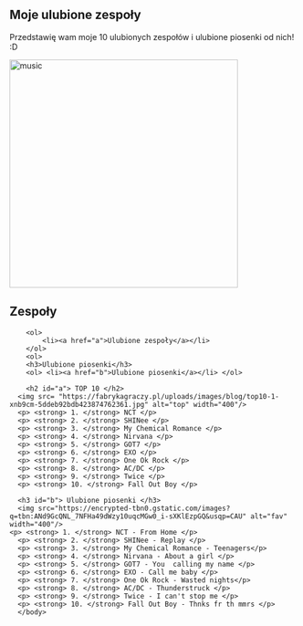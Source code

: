 <!DOCTYPE html>
<html> 
  <head>
    <meta charset="ut-8">
    <title> Project: Favourite bands </title>
  </head>
  <body>
    <h2> Moje ulubione zespoły </h2>
    <p> Przedstawię wam moje 10 ulubionych zespołów i ulubione piosenki od nich! :D </p>
  <img src="https://thegreatsouthernbrainfart.com/wp-content/uploads/music-2.jpg" alt="music" width="400"/>
    <h2>Zespoły</h2>
        
        <ol>
            <li><a href="a">Ulubione zespoły</a></li>
        </ol>
        <ol>
        <h3>Ulubione piosenki</h3>
        <ol> <li><a href="b">Ulubione piosenki</a></li> </ol>
    
        <h2 id="a"> TOP 10 </h2>
      <img src= "https://fabrykagraczy.pl/uploads/images/blog/top10-1-xnb9cm-5ddeb92bdb423874762361.jpg" alt="top" width="400"/>
      <p> <strong> 1. </strong> NCT </p> 
      <p> <strong> 2. </strong> SHINee </p>
      <p> <strong> 3. </strong> My Chemical Romance </p>
      <p> <strong> 4. </strong> Nirvana </p>
      <p> <strong> 5. </strong> GOT7 </p>
      <p> <strong> 6. </strong> EXO </p>
      <p> <strong> 7. </strong> One Ok Rock </p>
      <p> <strong> 8. </strong> AC/DC </p>
      <p> <strong> 9. </strong> Twice </p>
      <p> <strong> 10. </strong> Fall Out Boy </p>
      
      <h3 id="b"> Ulubione piosenki </h3>
      <img src="https://encrypted-tbn0.gstatic.com/images?q=tbn:ANd9GcQNL_7NFHa49dWzy10uqcMGw0_i-sXKlEzpGQ&usqp=CAU" alt="fav" width="400"/>
    <p> <strong> 1. </strong> NCT - From Home </p> 
      <p> <strong> 2. </strong> SHINee - Replay </p>
      <p> <strong> 3. </strong> My Chemical Romance - Teenagers</p>
      <p> <strong> 4. </strong> Nirvana - About a girl </p>
      <p> <strong> 5. </strong> GOT7 - You  calling my name </p>
      <p> <strong> 6. </strong> EXO - Call me baby </p>
      <p> <strong> 7. </strong> One Ok Rock - Wasted nights</p>
      <p> <strong> 8. </strong> AC/DC - Thunderstruck </p>
      <p> <strong> 9. </strong> Twice - I can't stop me </p>
      <p> <strong> 10. </strong> Fall Out Boy - Thnks fr th mmrs </p>
      </body>
  </html>
  
